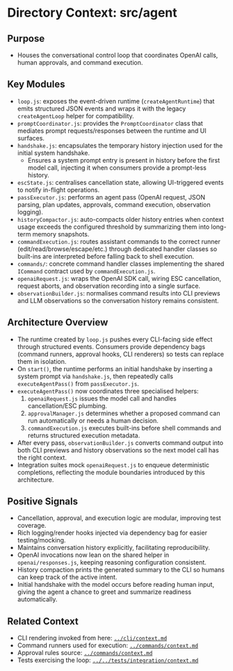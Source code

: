 # Directory Context: src/agent

## Purpose

- Houses the conversational control loop that coordinates OpenAI calls, human approvals, and command execution.

## Key Modules

- `loop.js`: exposes the event-driven runtime (`createAgentRuntime`) that emits structured JSON events and wraps it with the legacy `createAgentLoop` helper for compatibility.
- `promptCoordinator.js`: provides the `PromptCoordinator` class that mediates prompt requests/responses between the runtime and UI surfaces.
- `handshake.js`: encapsulates the temporary history injection used for the initial system handshake.
  - Ensures a system prompt entry is present in history before the first model call, injecting it when consumers provide a prompt-less history.
- `escState.js`: centralises cancellation state, allowing UI-triggered events to notify in-flight operations.
- `passExecutor.js`: performs an agent pass (OpenAI request, JSON parsing, plan updates, approvals, command execution, observation logging).
- `historyCompactor.js`: auto-compacts older history entries when context usage exceeds the configured threshold by summarizing them into long-term memory snapshots.
- `commandExecution.js`: routes assistant commands to the correct runner (edit/read/browse/escape/etc.) through dedicated handler classes so built-ins are interpreted before falling back to shell execution.
- `commands/`: concrete command handler classes implementing the shared `ICommand` contract used by `commandExecution.js`.
- `openaiRequest.js`: wraps the OpenAI SDK call, wiring ESC cancellation, request aborts, and observation recording into a single surface.
- `observationBuilder.js`: normalises command results into CLI previews and LLM observations so the conversation history remains consistent.

## Architecture Overview

- The runtime created by `loop.js` pushes every CLI-facing side effect through structured events. Consumers provide dependency bags (command runners, approval hooks, CLI renderers) so tests can replace them in isolation.
- On `start()`, the runtime performs an initial handshake by inserting a system prompt via `handshake.js`, then repeatedly calls `executeAgentPass()` from `passExecutor.js`.
- `executeAgentPass()` now coordinates three specialised helpers:
  1. `openaiRequest.js` issues the model call and handles cancellation/ESC plumbing.
  2. `approvalManager.js` determines whether a proposed command can run automatically or needs a human decision.
  3. `commandExecution.js` executes built-ins before shell commands and returns structured execution metadata.
- After every pass, `observationBuilder.js` converts command output into both CLI previews and history observations so the next model call has the right context.
- Integration suites mock `openaiRequest.js` to enqueue deterministic completions, reflecting the module boundaries introduced by this architecture.

## Positive Signals

- Cancellation, approval, and execution logic are modular, improving test coverage.
- Rich logging/render hooks injected via dependency bag for easier testing/mocking.
- Maintains conversation history explicitly, facilitating reproducibility.
- OpenAI invocations now lean on the shared helper in `openai/responses.js`, keeping reasoning configuration consistent.
- History compaction prints the generated summary to the CLI so humans can keep track of the active intent.
- Initial handshake with the model occurs before reading human input, giving the agent a chance to greet and summarize readiness automatically.

## Related Context

- CLI rendering invoked from here: [`../cli/context.md`](../cli/context.md)
- Command runners used for execution: [`../commands/context.md`](../commands/context.md)
- Approval rules source: [`../commands/context.md`](../commands/context.md)
- Tests exercising the loop: [`../../tests/integration/context.md`](../../tests/integration/context.md)
